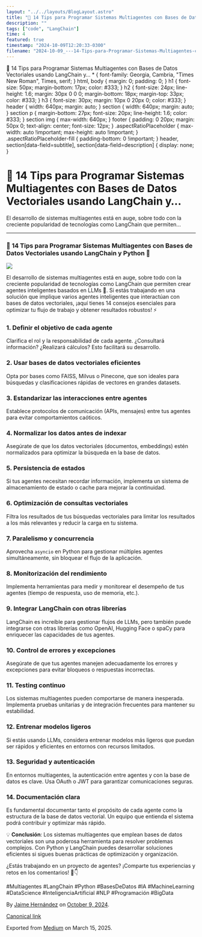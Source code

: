 ```yaml
---
layout: "../../layouts/BlogLayout.astro"
title: "🚀 14 Tips para Programar Sistemas Multiagentes con Bases de Datos Vectoriales usando LangChain"
description: ""
tags: ["code", "LangChain"]
time: 4
featured: true
timestamp: "2024-10-09T12:20:33-0300"
filename: "2024-10-09_---14-Tips-para-Programar-Sistemas-Multiagentes-con-Bases-de-Datos-Vectoriales-usando-LangChain-y--0e7e219f248d"
---
```


🚀 14 Tips para Programar Sistemas Multiagentes con Bases de Datos Vectoriales usando LangChain y… \* { font-family: Georgia, Cambria, "Times New Roman", Times, serif; } html, body { margin: 0; padding: 0; } h1 { font-size: 50px; margin-bottom: 17px; color: #333; } h2 { font-size: 24px; line-height: 1.6; margin: 30px 0 0 0; margin-bottom: 18px; margin-top: 33px; color: #333; } h3 { font-size: 30px; margin: 10px 0 20px 0; color: #333; } header { width: 640px; margin: auto; } section { width: 640px; margin: auto; } section p { margin-bottom: 27px; font-size: 20px; line-height: 1.6; color: #333; } section img { max-width: 640px; } footer { padding: 0 20px; margin: 50px 0; text-align: center; font-size: 12px; } .aspectRatioPlaceholder { max-width: auto !important; max-height: auto !important; } .aspectRatioPlaceholder-fill { padding-bottom: 0 !important; } header, section\[data-field=subtitle\], section\[data-field=description\] { display: none; }

🚀 14 Tips para Programar Sistemas Multiagentes con Bases de Datos Vectoriales usando LangChain y…
==================================================================================================

El desarrollo de sistemas multiagentes está en auge, sobre todo con la creciente popularidad de tecnologías como LangChain que permiten…

* * *

### 🚀 **14 Tips para Programar Sistemas Multiagentes con Bases de Datos Vectoriales usando LangChain y Python** 🚀

![](https://cdn-images-1.medium.com/max/800/1*zK7jRIgRf6xlSgbC0ZoRQQ.png)

El desarrollo de sistemas multiagentes está en auge, sobre todo con la creciente popularidad de tecnologías como LangChain que permiten crear agentes inteligentes basados en LLMs 🤖. Si estás trabajando en una solución que implique varios agentes inteligentes que interactúan con bases de datos vectoriales, ¡aquí tienes 14 consejos esenciales para optimizar tu flujo de trabajo y obtener resultados robustos! ⚡

### 1\. Definir el objetivo de cada agente

Clarifica el rol y la responsabilidad de cada agente. ¿Consultará información? ¿Realizará cálculos? Esto facilitará su desarrollo.

### 2\. Usar bases de datos vectoriales eficientes

Opta por bases como FAISS, Milvus o Pinecone, que son ideales para búsquedas y clasificaciones rápidas de vectores en grandes datasets.

### 3\. Estandarizar las interacciones entre agentes

Establece protocolos de comunicación (APIs, mensajes) entre tus agentes para evitar comportamientos caóticos.

### 4\. Normalizar los datos antes de indexar

Asegúrate de que los datos vectoriales (documentos, embeddings) estén normalizados para optimizar la búsqueda en la base de datos.

### 5\. Persistencia de estados

Si tus agentes necesitan recordar información, implementa un sistema de almacenamiento de estado o cache para mejorar la continuidad.

### 6\. Optimización de consultas vectoriales

Filtra los resultados de tus búsquedas vectoriales para limitar los resultados a los más relevantes y reducir la carga en tu sistema.

### 7\. Paralelismo y concurrencia

Aprovecha `asyncio` en Python para gestionar múltiples agentes simultáneamente, sin bloquear el flujo de la aplicación.

### 8\. Monitorización del rendimiento

Implementa herramientas para medir y monitorear el desempeño de tus agentes (tiempo de respuesta, uso de memoria, etc.).

### 9\. Integrar LangChain con otras librerías

LangChain es increíble para gestionar flujos de LLMs, pero también puede integrarse con otras librerías como OpenAI, Hugging Face o spaCy para enriquecer las capacidades de tus agentes.

### 10\. Control de errores y excepciones

Asegúrate de que tus agentes manejen adecuadamente los errores y excepciones para evitar bloqueos o respuestas incorrectas.

### 11\. Testing continuo

Los sistemas multiagentes pueden comportarse de manera inesperada. Implementa pruebas unitarias y de integración frecuentes para mantener su estabilidad.

### 12\. Entrenar modelos ligeros

Si estás usando LLMs, considera entrenar modelos más ligeros que puedan ser rápidos y eficientes en entornos con recursos limitados.

### 13\. Seguridad y autenticación

En entornos multiagentes, la autenticación entre agentes y con la base de datos es clave. Usa OAuth o JWT para garantizar comunicaciones seguras.

### 14\. Documentación clara

Es fundamental documentar tanto el propósito de cada agente como la estructura de la base de datos vectorial. Un equipo que entienda el sistema podrá contribuir y optimizar más rápido.

💡 **Conclusión**: Los sistemas multiagentes que emplean bases de datos vectoriales son una poderosa herramienta para resolver problemas complejos. Con Python y LangChain puedes desarrollar soluciones eficientes si sigues buenas prácticas de optimización y organización.

¿Estás trabajando en un proyecto de agentes? ¡Comparte tus experiencias y retos en los comentarios! 💬👇

#Multiagentes #LangChain #Python #BasesDeDatos #IA #MachineLearning #DataScience #InteligenciaArtificial #NLP #Programación #BigData

By [Jaime Hernández](https://medium.com/@devjaime) on [October 9, 2024](https://medium.com/p/0e7e219f248d).

[Canonical link](https://medium.com/@devjaime/14-tips-para-programar-sistemas-multiagentes-con-bases-de-datos-vectoriales-usando-langchain-y-0e7e219f248d)

Exported from [Medium](https://medium.com) on March 15, 2025.